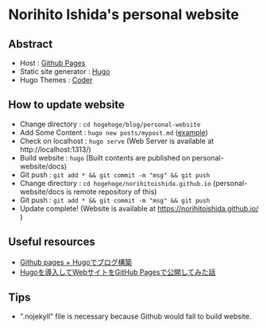 # Norihito Ishida's personal website
 
## Abstract
- Host : [Github Pages](https://pages.github.com/)
- Static site generator : [Hugo](https://gohugo.io/)
- Hugo Themes : [Coder](https://themes.gohugo.io/hugo-coder/)

## How to update website
- Change directory : `cd hogehoge/blog/personal-website`
- Add Some Content : `hugo new posts/mypost.md`  ([example](https://gohugo.io/getting-started/quick-start/#step-4-add-some-content))
- Check on localhost : `hugo serve` (Web Server is available at http://localhost:1313/)
- Build website : `hugo` (Built contents are published on personal-website/docs)
- Git push : `git add * && git commit -m "msg" && git push`
- Change directory : `cd hogehoge/norihitoishida.github.io` (personal-website/docs is remote repository of this)
- Git push : `git add * && git commit -m "msg" && git push`
- Update complete! (Website is available at https://norihitoishida.github.io/ )

## Useful resources
- [Github pages + Hugoでブログ構築](https://yonehub.y10e.com/2019/10/22/20191022_hugo_githubio/)
- [Hugoを導入してWebサイトをGitHub Pagesで公開してみた話](https://qiita.com/akivajp/items/1fd52a610e3eed5b7758)

## Tips
- ".nojekyll" file is necessary because Github would fail to build website.
